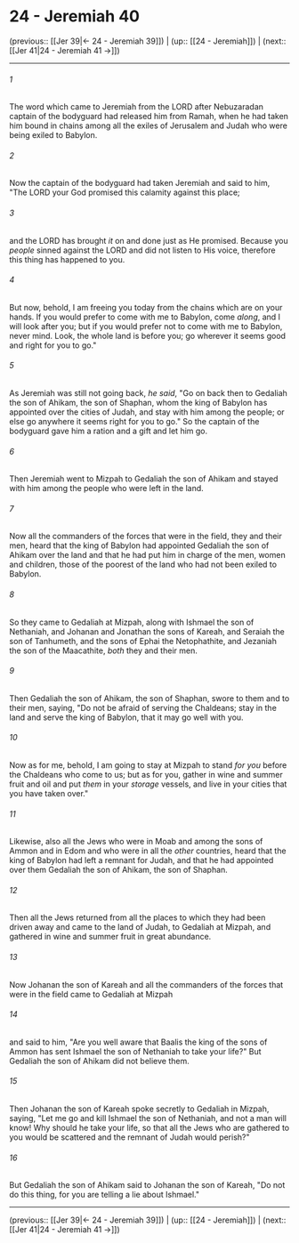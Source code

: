 # 24 - Jeremiah 40

(previous:: [[Jer 39|← 24 - Jeremiah 39]]) | (up:: [[24 - Jeremiah]]) | (next:: [[Jer 41|24 - Jeremiah 41 →]])

***


###### 1 
The word which came to Jeremiah from the LORD after Nebuzaradan captain of the bodyguard had released him from Ramah, when he had taken him bound in chains among all the exiles of Jerusalem and Judah who were being exiled to Babylon. 

###### 2 
Now the captain of the bodyguard had taken Jeremiah and said to him, "The LORD your God promised this calamity against this place; 

###### 3 
and the LORD has brought _it_ on and done just as He promised. Because you _people_ sinned against the LORD and did not listen to His voice, therefore this thing has happened to you. 

###### 4 
But now, behold, I am freeing you today from the chains which are on your hands. If you would prefer to come with me to Babylon, come _along_, and I will look after you; but if you would prefer not to come with me to Babylon, never mind. Look, the whole land is before you; go wherever it seems good and right for you to go." 

###### 5 
As Jeremiah was still not going back, _he said_, "Go on back then to Gedaliah the son of Ahikam, the son of Shaphan, whom the king of Babylon has appointed over the cities of Judah, and stay with him among the people; or else go anywhere it seems right for you to go." So the captain of the bodyguard gave him a ration and a gift and let him go. 

###### 6 
Then Jeremiah went to Mizpah to Gedaliah the son of Ahikam and stayed with him among the people who were left in the land. 

###### 7 
Now all the commanders of the forces that were in the field, they and their men, heard that the king of Babylon had appointed Gedaliah the son of Ahikam over the land and that he had put him in charge of the men, women and children, those of the poorest of the land who had not been exiled to Babylon. 

###### 8 
So they came to Gedaliah at Mizpah, along with Ishmael the son of Nethaniah, and Johanan and Jonathan the sons of Kareah, and Seraiah the son of Tanhumeth, and the sons of Ephai the Netophathite, and Jezaniah the son of the Maacathite, _both_ they and their men. 

###### 9 
Then Gedaliah the son of Ahikam, the son of Shaphan, swore to them and to their men, saying, "Do not be afraid of serving the Chaldeans; stay in the land and serve the king of Babylon, that it may go well with you. 

###### 10 
Now as for me, behold, I am going to stay at Mizpah to stand _for you_ before the Chaldeans who come to us; but as for you, gather in wine and summer fruit and oil and put _them_ in your _storage_ vessels, and live in your cities that you have taken over." 

###### 11 
Likewise, also all the Jews who were in Moab and among the sons of Ammon and in Edom and who were in all the _other_ countries, heard that the king of Babylon had left a remnant for Judah, and that he had appointed over them Gedaliah the son of Ahikam, the son of Shaphan. 

###### 12 
Then all the Jews returned from all the places to which they had been driven away and came to the land of Judah, to Gedaliah at Mizpah, and gathered in wine and summer fruit in great abundance. 

###### 13 
Now Johanan the son of Kareah and all the commanders of the forces that were in the field came to Gedaliah at Mizpah 

###### 14 
and said to him, "Are you well aware that Baalis the king of the sons of Ammon has sent Ishmael the son of Nethaniah to take your life?" But Gedaliah the son of Ahikam did not believe them. 

###### 15 
Then Johanan the son of Kareah spoke secretly to Gedaliah in Mizpah, saying, "Let me go and kill Ishmael the son of Nethaniah, and not a man will know! Why should he take your life, so that all the Jews who are gathered to you would be scattered and the remnant of Judah would perish?" 

###### 16 
But Gedaliah the son of Ahikam said to Johanan the son of Kareah, "Do not do this thing, for you are telling a lie about Ishmael."

***

(previous:: [[Jer 39|← 24 - Jeremiah 39]]) | (up:: [[24 - Jeremiah]]) | (next:: [[Jer 41|24 - Jeremiah 41 →]])

